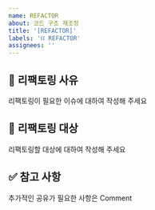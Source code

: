 ```yaml
---
name: REFACTOR
about: 코드 구조 재조정
title: '[REFACTOR]'
labels: '⛓ REFACTOR'
assignees: ''
---
```


## 🧐 리팩토링 사유

리팩토링이 필요한 이슈에 대하여 작성해 주세요

## 🎯 리팩토링 대상

리팩토링할 대상에 대하여 작성해 주세요

## ✅ 참고 사항

추가적인 공유가 필요한 사항은 Comment
